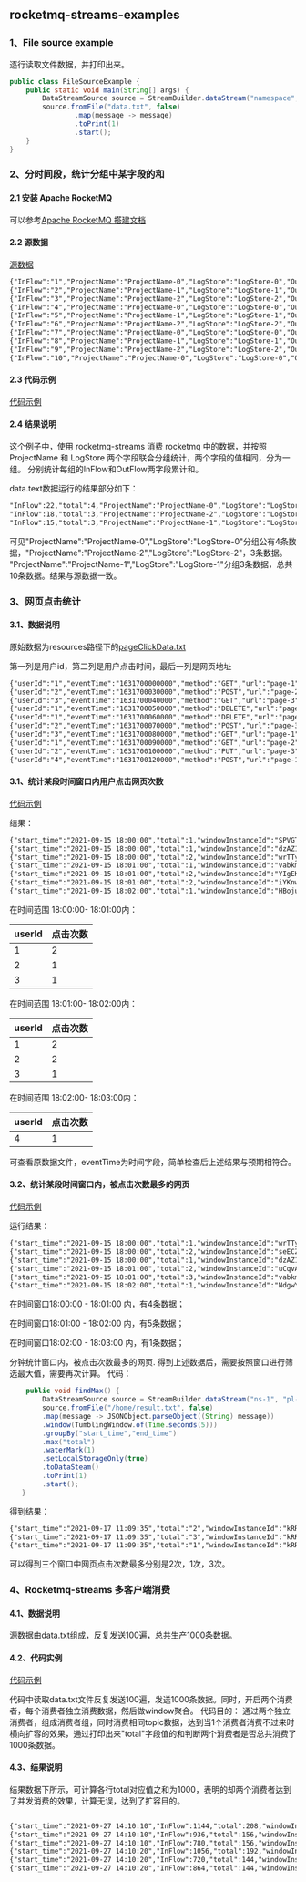 ## rocketmq-streams-examples


### 1、File source example
逐行读取文件数据，并打印出来。
```java
public class FileSourceExample {
    public static void main(String[] args) {
        DataStreamSource source = StreamBuilder.dataStream("namespace", "pipeline");
        source.fromFile("data.txt", false)
                .map(message -> message)
                .toPrint(1)
                .start();
    }
}

```


### 2、分时间段，统计分组中某字段的和


#### 2.1 安装 Apache RocketMQ
可以参考[Apache RocketMQ 搭建文档](https://rocketmq.apache.org/docs/quick-start/)

#### 2.2 源数据
[源数据](./../rocketmq-streams-examples/src/main/resources/data.txt)
```xml
{"InFlow":"1","ProjectName":"ProjectName-0","LogStore":"LogStore-0","OutFlow":"0"}
{"InFlow":"2","ProjectName":"ProjectName-1","LogStore":"LogStore-1","OutFlow":"1"}
{"InFlow":"3","ProjectName":"ProjectName-2","LogStore":"LogStore-2","OutFlow":"2"}
{"InFlow":"4","ProjectName":"ProjectName-0","LogStore":"LogStore-0","OutFlow":"3"}
{"InFlow":"5","ProjectName":"ProjectName-1","LogStore":"LogStore-1","OutFlow":"4"}
{"InFlow":"6","ProjectName":"ProjectName-2","LogStore":"LogStore-2","OutFlow":"5"}
{"InFlow":"7","ProjectName":"ProjectName-0","LogStore":"LogStore-0","OutFlow":"6"}
{"InFlow":"8","ProjectName":"ProjectName-1","LogStore":"LogStore-1","OutFlow":"7"}
{"InFlow":"9","ProjectName":"ProjectName-2","LogStore":"LogStore-2","OutFlow":"8"}
{"InFlow":"10","ProjectName":"ProjectName-0","LogStore":"LogStore-0","OutFlow":"9"}
```

#### 2.3 代码示例

[代码示例](./../rocketmq-streams-examples/src/main/java/org/apache/rocketmq/streams/examples/rocketmqsource/RocketmqWindowTest.java)


#### 2.4 结果说明
这个例子中，使用 rocketmq-streams 消费 rocketmq 中的数据，并按照 ProjectName 和 LogStore 两个字段联合分组统计，两个字段的值相同，分为一组。
分别统计每组的InFlow和OutFlow两字段累计和。

data.text数据运行的结果部分如下：

```xml
"InFlow":22,"total":4,"ProjectName":"ProjectName-0","LogStore":"LogStore-0","OutFlow":18
"InFlow":18,"total":3,"ProjectName":"ProjectName-2","LogStore":"LogStore-2","OutFlow":15
"InFlow":15,"total":3,"ProjectName":"ProjectName-1","LogStore":"LogStore-1","OutFlow":12
```
可见"ProjectName":"ProjectName-0","LogStore":"LogStore-0"分组公有4条数据，"ProjectName":"ProjectName-2","LogStore":"LogStore-2"，3条数据。
"ProjectName":"ProjectName-1","LogStore":"LogStore-1"分组3条数据，总共10条数据。结果与源数据一致。

### 3、网页点击统计
#### 3.1、数据说明
原始数据为resources路径下的[pageClickData.txt](./../rocketmq-streams-examples/src/main/resources/pageClickData.txt)

第一列是用户id，第二列是用户点击时间，最后一列是网页地址
```xml
{"userId":"1","eventTime":"1631700000000","method":"GET","url":"page-1"}
{"userId":"2","eventTime":"1631700030000","method":"POST","url":"page-2"}
{"userId":"3","eventTime":"1631700040000","method":"GET","url":"page-3"}
{"userId":"1","eventTime":"1631700050000","method":"DELETE","url":"page-2"}
{"userId":"1","eventTime":"1631700060000","method":"DELETE","url":"page-2"}
{"userId":"2","eventTime":"1631700070000","method":"POST","url":"page-3"}
{"userId":"3","eventTime":"1631700080000","method":"GET","url":"page-1"}
{"userId":"1","eventTime":"1631700090000","method":"GET","url":"page-2"}
{"userId":"2","eventTime":"1631700100000","method":"PUT","url":"page-3"}
{"userId":"4","eventTime":"1631700120000","method":"POST","url":"page-1"}
```

#### 3.1、统计某段时间窗口内用户点击网页次数
[代码示例](./../rocketmq-streams-examples/src/main/java/org/apache/rocketmq/streams/examples/pageclick/UsersDimension.java)

结果：
```xml
{"start_time":"2021-09-15 18:00:00","total":1,"windowInstanceId":"SPVGTV6DaXmxV5mGNzQixQ==","offset":53892061100000001,"end_time":"2021-09-15 18:01:00","userId":"2"}
{"start_time":"2021-09-15 18:00:00","total":1,"windowInstanceId":"dzAZ104qjUAwzTE6gbKSPA==","offset":53892061100000001,"end_time":"2021-09-15 18:01:00","userId":"3"}
{"start_time":"2021-09-15 18:00:00","total":2,"windowInstanceId":"wrTTyU5DiDkrAb6669Ig9w==","offset":53892061100000001,"end_time":"2021-09-15 18:01:00","userId":"1"}
{"start_time":"2021-09-15 18:01:00","total":1,"windowInstanceId":"vabkmx14xHsJ7G7w16vwug==","offset":53892121100000001,"end_time":"2021-09-15 18:02:00","userId":"3"}
{"start_time":"2021-09-15 18:01:00","total":2,"windowInstanceId":"YIgEKptN2Wf+Oq2m8sEcYw==","offset":53892121100000001,"end_time":"2021-09-15 18:02:00","userId":"2"}
{"start_time":"2021-09-15 18:01:00","total":2,"windowInstanceId":"iYKnwMYAzXFJYbO1KvDnng==","offset":53892121100000001,"end_time":"2021-09-15 18:02:00","userId":"1"}
{"start_time":"2021-09-15 18:02:00","total":1,"windowInstanceId":"HBojuU6/2F/6llkyefECxw==","offset":53892181100000001,"end_time":"2021-09-15 18:03:00","userId":"4"}
```

在时间范围 18:00:00- 18:01:00内：

|userId|点击次数|
|------|---|
|   1  | 2 |
|   2  | 1 |
|   3  | 1 |

在时间范围 18:01:00- 18:02:00内：

|userId|点击次数|
|------|---|
|   1  | 2 |
|   2  | 2 |
|   3  | 1 |

在时间范围 18:02:00- 18:03:00内：

|userId|点击次数|
|------|---|
|   4  | 1 | 

可查看原数据文件，eventTime为时间字段，简单检查后上述结果与预期相符合。

#### 3.2、统计某段时间窗口内，被点击次数最多的网页
[代码示例](./../rocketmq-streams-examples/src/main/java/org/apache/rocketmq/streams/examples/pageclick/PageDimension.java)

运行结果：
```xml
{"start_time":"2021-09-15 18:00:00","total":1,"windowInstanceId":"wrTTyU5DiDkrAb6669Ig9w==","offset":53892061100000001,"end_time":"2021-09-15 18:01:00","url":"page-1"}
{"start_time":"2021-09-15 18:00:00","total":2,"windowInstanceId":"seECZRcaQSRsET1rDc6ZAw==","offset":53892061100000001,"end_time":"2021-09-15 18:01:00","url":"page-2"}
{"start_time":"2021-09-15 18:00:00","total":1,"windowInstanceId":"dzAZ104qjUAwzTE6gbKSPA==","offset":53892061100000001,"end_time":"2021-09-15 18:01:00","url":"page-3"}
{"start_time":"2021-09-15 18:01:00","total":2,"windowInstanceId":"uCqvAeaLTYRnjQm8dCZOvw==","offset":53892121100000001,"end_time":"2021-09-15 18:02:00","url":"page-2"}
{"start_time":"2021-09-15 18:01:00","total":3,"windowInstanceId":"vabkmx14xHsJ7G7w16vwug==","offset":53892121100000001,"end_time":"2021-09-15 18:02:00","url":"page-3"}
{"start_time":"2021-09-15 18:02:00","total":1,"windowInstanceId":"NdgwYMT8azNMu55NUIvygg==","offset":53892181100000001,"end_time":"2021-09-15 18:03:00","url":"page-1"}

```
在时间窗口18:00:00 - 18:01:00 内，有4条数据；

在时间窗口18:01:00 - 18:02:00 内，有5条数据；

在时间窗口18:02:00 - 18:03:00 内，有1条数据；

分钟统计窗口内，被点击次数最多的网页.
得到上述数据后，需要按照窗口进行筛选最大值，需要再次计算。
代码：
```java
    public void findMax() {
        DataStreamSource source = StreamBuilder.dataStream("ns-1", "pl-1");
        source.fromFile("/home/result.txt", false)
        .map(message -> JSONObject.parseObject((String) message))
        .window(TumblingWindow.of(Time.seconds(5)))
        .groupBy("start_time","end_time")
        .max("total")
        .waterMark(1)
        .setLocalStorageOnly(true)
        .toDataSteam()
        .toPrint(1)
        .start();
   }

```
得到结果：
```xml
{"start_time":"2021-09-17 11:09:35","total":"2","windowInstanceId":"kRRpe2hPEQtEuTkfnXUaHg==","offset":54040181100000001,"end_time":"2021-09-17 11:09:40"}
{"start_time":"2021-09-17 11:09:35","total":"3","windowInstanceId":"kRRpe2hPEQtEuTkfnXUaHg==","offset":54040181100000002,"end_time":"2021-09-17 11:09:40"}
{"start_time":"2021-09-17 11:09:35","total":"1","windowInstanceId":"kRRpe2hPEQtEuTkfnXUaHg==","offset":54040181100000003,"end_time":"2021-09-17 11:09:40"}
```

可以得到三个窗口中网页点击次数最多分别是2次，1次，3次。

### 4、Rocketmq-streams 多客户端消费
#### 4.1、数据说明
源数据由[data.txt](./../rocketmq-streams-examples/src/main/resources/data.txt)组成，反复发送100遍，总共生产1000条数据。
#### 4.2、代码实例
[代码示例](./../rocketmq-streams-examples/src/main/java/org/apache/rocketmq/streams/examples/mutilconsumer/MutilStreamsClientTest.java)

代码中读取data.txt文件反复发送100遍，发送1000条数据。同时，开启两个消费者，每个消费者独立消费数据，然后做window聚合。
代码目的：
    通过两个独立消费者，组成消费者组，同时消费相同topic数据，达到当1个消费者消费不过来时横向扩容的效果，通过打印出来"total"字段值的和判断两个消费者是否总共消费了1000条数据。

#### 4.3、结果说明
结果数据下所示，可计算各行total对应值之和为1000，表明的却两个消费者达到了并发消费的效果，计算无误，达到了扩容目的。
```xml

{"start_time":"2021-09-27 14:10:10","InFlow":1144,"total":208,"windowInstanceId":"gYZ3tv/5ohgHrwF6tIFgoQ==","offset":54915025100000001,"ProjectName":"ProjectName-0","LogStore":"LogStore-0","end_time":"2021-09-27 14:10:20","OutFlow":936}
{"start_time":"2021-09-27 14:10:10","InFlow":936,"total":156,"windowInstanceId":"gYZ3tv/5ohgHrwF6tIFgoQ==","offset":54915025100000002,"ProjectName":"ProjectName-2","LogStore":"LogStore-2","end_time":"2021-09-27 14:10:20","OutFlow":780}
{"start_time":"2021-09-27 14:10:10","InFlow":780,"total":156,"windowInstanceId":"gYZ3tv/5ohgHrwF6tIFgoQ==","offset":54915025100000003,"ProjectName":"ProjectName-1","LogStore":"LogStore-1","end_time":"2021-09-27 14:10:20","OutFlow":624}
{"start_time":"2021-09-27 14:10:20","InFlow":1056,"total":192,"windowInstanceId":"4YnbFAgSzeDt5qpo+Is/5w==","offset":54915035100000001,"ProjectName":"ProjectName-0","LogStore":"LogStore-0","end_time":"2021-09-27 14:10:30","OutFlow":864}
{"start_time":"2021-09-27 14:10:20","InFlow":720,"total":144,"windowInstanceId":"4YnbFAgSzeDt5qpo+Is/5w==","offset":54915035100000002,"ProjectName":"ProjectName-1","LogStore":"LogStore-1","end_time":"2021-09-27 14:10:30","OutFlow":576}
{"start_time":"2021-09-27 14:10:20","InFlow":864,"total":144,"windowInstanceId":"4YnbFAgSzeDt5qpo+Is/5w==","offset":54915035100000003,"ProjectName":"ProjectName-2","LogStore":"LogStore-2","end_time":"2021-09-27 14:10:30","OutFlow":720}

```